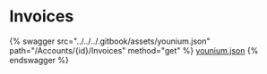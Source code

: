 # Invoices

{% swagger src="../../../.gitbook/assets/younium.json" path="/Accounts/{id}/Invoices" method="get" %}
[younium.json](../../../.gitbook/assets/younium.json)
{% endswagger %}
